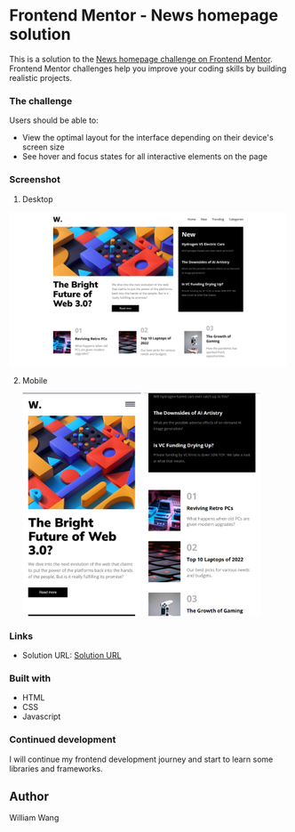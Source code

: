 # Frontend Mentor - News homepage solution

This is a solution to the [News homepage challenge on Frontend Mentor](https://www.frontendmentor.io/challenges/news-homepage-H6SWTa1MFl). Frontend Mentor challenges help you improve your coding skills by building realistic projects. 

### The challenge

Users should be able to:

- View the optimal layout for the interface depending on their device's screen size
- See hover and focus states for all interactive elements on the page

### Screenshot

1. Desktop

<img title="" src="./screenshots/screenshot-desktop.png" alt="screenshot" width="499" data-align="center">

2. Mobile
   
   <img title="" src="./screenshots/screenshot-mobile-1.png" alt="screenshot" width="213" data-align="center">
   
   <img title="" src="./screenshots/screenshot-mobile-2.png" alt="screenshot" width="211" data-align="center">

### Links

- Solution URL: [Solution URL](https://frontendsolutions-newshomepage.netlify.app/)

### Built with

- HTML
- CSS
- Javascript

### Continued development

I will continue my frontend development journey and start to learn some libraries and frameworks. 

## Author

William Wang
